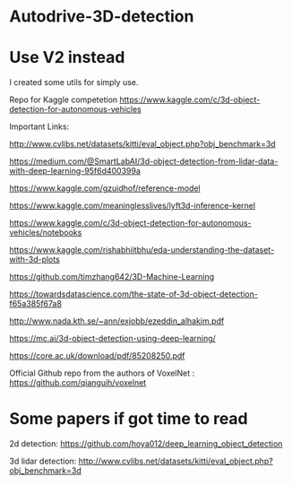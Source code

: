# Autodrive-3D-detection

# Use V2 instead

I created some utils for simply use.

Repo for Kaggle competetion https://www.kaggle.com/c/3d-object-detection-for-autonomous-vehicles

Important Links:


http://www.cvlibs.net/datasets/kitti/eval_object.php?obj_benchmark=3d

https://medium.com/@SmartLabAI/3d-object-detection-from-lidar-data-with-deep-learning-95f6d400399a

https://www.kaggle.com/gzuidhof/reference-model

https://www.kaggle.com/meaninglesslives/lyft3d-inference-kernel

https://www.kaggle.com/c/3d-object-detection-for-autonomous-vehicles/notebooks

https://www.kaggle.com/rishabhiitbhu/eda-understanding-the-dataset-with-3d-plots

https://github.com/timzhang642/3D-Machine-Learning 

https://towardsdatascience.com/the-state-of-3d-object-detection-f65a385f67a8

http://www.nada.kth.se/~ann/exjobb/ezeddin_alhakim.pdf

https://mc.ai/3d-object-detection-using-deep-learning/

https://core.ac.uk/download/pdf/85208250.pdf

Official Github repo from the authors of VoxelNet : https://github.com/qianguih/voxelnet


# Some papers if got time to read

2d detection: https://github.com/hoya012/deep_learning_object_detection

3d lidar detection: http://www.cvlibs.net/datasets/kitti/eval_object.php?obj_benchmark=3d
